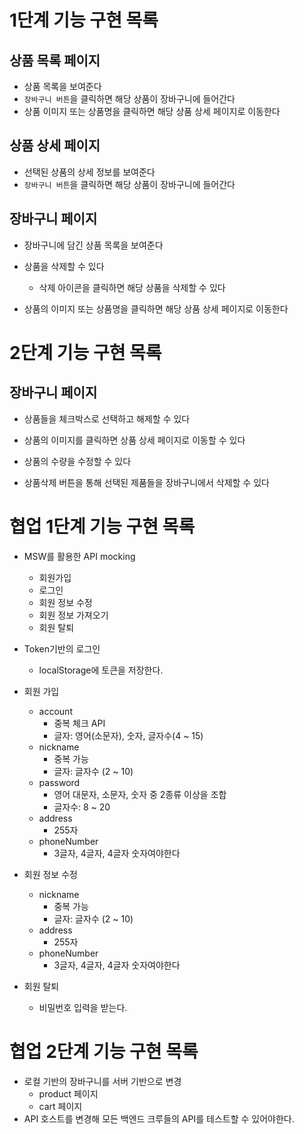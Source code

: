 # 1단계 기능 구현 목록

## 상품 목록 페이지

- 상품 목록을 보여준다
- `장바구니 버튼`을 클릭하면 해당 상품이 장바구니에 들어간다
- 상품 이미지 또는 상품명을 클릭하면 해당 상품 상세 페이지로 이동한다

## 상품 상세 페이지

- 선택된 상품의 상세 정보를 보여준다
- `장바구니 버튼`을 클릭하면 해당 상품이 장바구니에 들어간다

## 장바구니 페이지

- 장바구니에 담긴 상품 목록을 보여준다
- 상품을 삭제할 수 있다

  - 삭제 아이콘을 클릭하면 해당 상품을 삭제할 수 있다

- 상품의 이미지 또는 상품명을 클릭하면 해당 상품 상세 페이지로 이동한다

# 2단계 기능 구현 목록

## 장바구니 페이지

- 상품들을 체크박스로 선택하고 해제할 수 있다

- 상품의 이미지를 클릭하면 상품 상세 페이지로 이동할 수 있다

- 상품의 수량을 수정할 수 있다

- 상품삭제 버튼을 통해 선택된 제품들을 장바구니에서 삭제할 수 있다

# 협업 1단계 기능 구현 목록

- MSW를 활용한 API mocking
  - 회원가입
  - 로그인
  - 회원 정보 수정
  - 회원 정보 가져오기
  - 회원 탈퇴

- Token기반의 로그인
  - localStorage에 토큰을 저장한다. 

- 회원 가입
  - account
    - 중복 체크 API
    - 글자: 영어(소문자), 숫자, 글자수(4 ~ 15)
  - nickname
    - 중복 가능
    - 글자: 글자수 (2 ~ 10)
  - password
    - 영어 대문자, 소문자, 숫자 중 2종류 이상을 조합
    - 글자수: 8 ~ 20
  - address
    - 255자
  - phoneNumber 
    - 3글자, 4글자, 4글자 숫자여야한다  

- 회원 정보 수정
  - nickname
    - 중복 가능
    - 글자: 글자수 (2 ~ 10)
  - address
    - 255자
  - phoneNumber 
    - 3글자, 4글자, 4글자 숫자여야한다  

- 회원 탈퇴
  - 비밀번호 입력을 받는다. 

# 협업 2단계 기능 구현 목록 
- 로컬 기반의 장바구니를 서버 기반으로 변경
  - product 페이지 
  - cart 페이지 
- API 호스트를 변경해 모든 백엔드 크루들의 API를 테스트할 수 있어야한다.